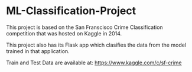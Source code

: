 # ML-Classification-Project
This project is based on the San Franscisco Crime Classification competition that was hosted on Kaggle in 2014.

This project also has its Flask app which clasifies the data from the model trained in that application.

Train and Test Data are available at: https://www.kaggle.com/c/sf-crime

